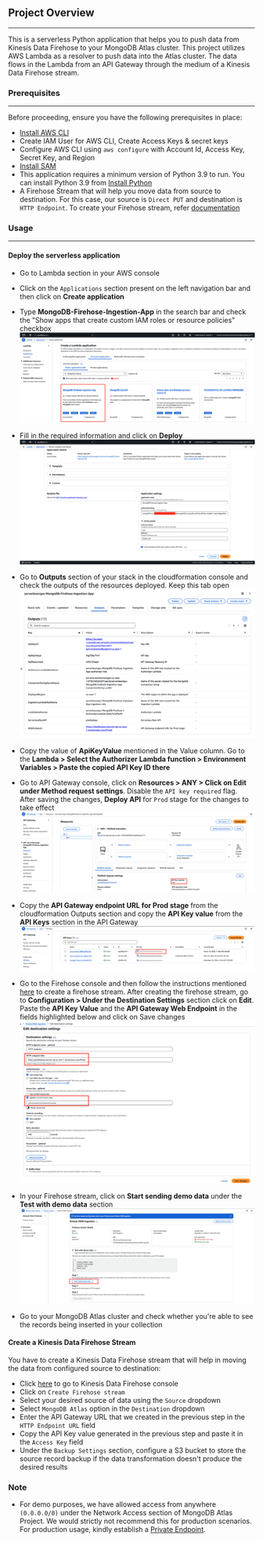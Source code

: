 ## Project Overview
---
This is a serverless Python application that helps you to push data from Kinesis Data Firehose to your MongoDB Atlas cluster. This project utilizes AWS Lambda as a resolver to push data into the Atlas cluster. The data flows in the Lambda from an API Gateway through the medium of a Kinesis Data Firehose stream.

### Prerequisites
---
Before proceeding, ensure you have the following prerequisites in place:
- [Install AWS CLI](https://docs.aws.amazon.com/cli/latest/userguide/getting-started-install.html)
- Create IAM User for AWS CLI, Create Access Keys & secret keys
- Configure AWS CLI using `aws configure` with Account Id, Access Key, Secret Key, and Region
- [Install SAM](https://docs.aws.amazon.com/serverless-application-model/latest/developerguide/install-sam-cli.html)
- This application requires a minimum version of Python 3.9 to run. You can install Python 3.9 from [Install Python](https://www.python.org/downloads/)
- A Firehose Stream that will help you move data from source to destination. For this case, our source is `Direct PUT` and destination is `HTTP Endpoint`. To create your Firehose stream, refer [documentation](https://docs.aws.amazon.com/firehose/latest/dev/basic-create.html)

### Usage 
---

#### Deploy the serverless application

- Go to Lambda section in your AWS console
- Click on the `Applications` section present on the left navigation bar and then click on **Create application**
- Type **MongoDB-Firehose-Ingestion-App** in the search bar and check the "Show apps that create custom IAM roles or resource policies" checkbox
![Create-App-search-bar](/images/Create-Application-Search.png)
- Fill in the required information and click on **Deploy**
![Deploy-App](/images/Deploy-App.png)
- Go to **Outputs** section of your stack in the cloudformation console and check the outputs of the resources deployed. Keep this tab open
![CF-stack-output](/images/CF-Stack-Output.png)
- Copy the value of **ApiKeyValue** mentioned in the Value column. Go to the **Lambda > Select the Authorizer Lambda function > Environment Variables > Paste the copied API Key ID there**
- Go to API Gateway console, click on **Resources > ANY > Click on Edit under Method request settings**. Disable the `API key required` flag. After saving the changes, **Deploy API** for `Prod` stage for the changes to take effect
![API-Key-required](/images/APi-Key-Reqd-Flag.png)
- Copy the **API Gateway endpoint URL for Prod stage** from the cloudformation Outputs section and copy the **API Key value** from the **API Keys** section in the API Gateway
![Copy-API-Key](/images/Copy-API-Key.png)

- Go to the Firehose console and then follow the instructions mentioned [here](#create-firehose-stream) to create a firehose stream. After creating the firehose stream, go to **Configuration > Under the Destination Settings** section click on **Edit**. Paste the **API Key Value** and the **API Gateway Web Endpoint** in the fields highlighted below and click on Save changes
![Firehose-Destination-Settings](/images/Firehose-Destination-Settings.png)
- In your Firehose stream, click on **Start sending demo data** under the **Test with demo data** section
![Test-with-demo-data](/images/Test-with-demo-data.png)
- Go to your MongoDB Atlas cluster and check whether you're able to see the records being inserted in your collection

<a name="create-firehose-stream"></a>
#### Create a Kinesis Data Firehose Stream
You have to create a Kinesis Data Firehose stream that will help in moving the data from configured source to destination:

- Click [here](https://us-east-1.console.aws.amazon.com/firehose/home?region=us-east-1#/streams) to go to Kinesis Data Firehose console
- Click on `Create Firehose stream`
- Select your desired source of data using the `Source` dropdown
- Select `MongoDB Atlas` option in the `Destination` dropdown
- Enter the API Gateway URL that we created in the previous step in the `HTTP Endpoint URL` field
- Copy the API Key value generated in the previous step and paste it in the `Access Key` field
- Under the `Backup Settings` section, configure a S3 bucket to store the source record backup if the data transformation doesn't produce the desired results

### Note
- For demo purposes, we have allowed access from anywhere `(0.0.0.0/0)` under the Network Access section of MongoDB Atlas Project. We would strictly not recommend this for production scenarios. For production usage, kindly establish a [Private Endpoint](https://www.mongodb.com/docs/atlas/security-cluster-private-endpoint/#follow-these-steps). 